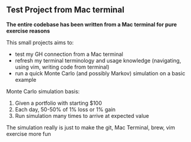 ## Test Project from Mac terminal

**The entire codebase has been written from a Mac terminal for pure exercise reasons**

This small projects aims to:
- test my GH connection from a Mac terminal
- refresh my terminal terminology and usage knowledge (navigating, using vim, writing code from terminal)
- run a quick Monte Carlo (and possibly Markov) simulation on a basic example

Monte Carlo simulation basis:
1. Given a portfolio with starting $100
2. Each day, 50-50% of 1% loss or 1% gain
3. Run simulation many times to arrive at expected value


The simulation really is just to make the git, Mac Terminal, brew, vim exercise more fun

